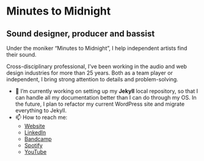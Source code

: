 # Minutes to Midnight

## Sound designer, producer and bassist

Under the moniker “Minutes to Midnight”, I help independent artists find their sound.

Cross-disciplinary professional, I've been working in the audio and web design industries for more than 25 years. Both as a team player or independent, I bring strong attention to details and problem-solving.

- 🔭 I’m currently working on setting up my **Jekyll** local repository, so that I can handle all my documentation better than I can do through my OS. In the future, I plan to refactor my current WordPress site and migrate everything to Jekyll.
- 📫 How to reach me: 
  - [Website](https://minutestomidnight.co.uk "Official website and blog")
  - [LinkedIn](https://uk.linkedin.com/in/minutes2mid/ "Full professional profile")
  - [Bandcamp](https://minutestomidnight.bandcamp.com/ "My music, in high definition")
  - [Spotify](https://open.spotify.com/artist/250igOmtd9HCpGyXDWUcl9?si=d9t8bLC2QfG8iT1R3y9CAw "My music, in streaming")
  - [YouTube](https://www.youtube.com/channel/UCXO3ZbalCLwCZwHk_UkDBHg/ "Music videos")
